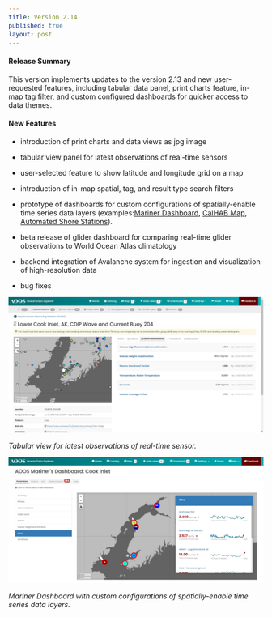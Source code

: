 ```yaml
---
title: Version 2.14
published: true
layout: post
---
```


#### Release Summary

This version implements updates to the version 2.13 and new user-requested features, including tabular data panel, print charts feature, in-map tag filter, and custom configured dashboards for quicker access to data themes.   


#### New Features

* introduction of print charts and data views as jpg image

* tabular view panel for latest observations of real-time sensors

* user-selected feature to show latitude and longitude grid on a map

* introduction of in-map spatial, tag, and result type search filters

* prototype of dashboards for custom configurations of spatially-enable time series data layers (examples:<a href="https://aoos.org/portal-highlights-2/real-time-information-for-current-maritime-conditions/">Mariner Dashboard</a>, <a href="https://data.caloos.org/#dashboards/layer/59cb173d-9fab-44d0-9a13-5e1c35a10f1b">CalHAB Map</a>, <a href="https://data.caloos.org/#dashboards/sensors/6f6e75db-710c-491a-87d6-af4a4d065537/by-parameter">Automated Shore Stations</a>).

* beta release of glider dashboard for comparing real-time glider observations to World Ocean Atlas climatology

* backend integration of Avalanche system for ingestion and visualization of high-resolution data

* bug fixes





<img src="assets/images/release_notes/v2.14.1.png" class="img-responsive" width="600"/>

*Tabular view for latest observations of real-time sensor.*

<img src="/assets/images/release_notes/v2.14.2.png" class="img-responsive" width="600"/>

*Mariner Dashboard with custom configurations of spatially-enable time series data layers.*
